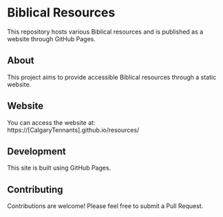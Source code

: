 # Biblical Resources
This repository hosts various Biblical resources and is published as a website through GitHub Pages.

## About
This project aims to provide accessible Biblical resources through a static website.

## Website
You can access the website at: https://[CalgaryTennants].github.io/resources/

## Development
This site is built using GitHub Pages.

## Contributing
Contributions are welcome! Please feel free to submit a Pull Request.

